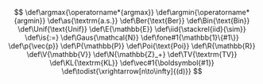$$
\def\argmax{\operatorname*{argmax}}
\def\argmin{\operatorname*{argmin}}
\def\as{\textrm{a.s.}}
\def\Ber{\text{Ber}}
\def\Bin{\text{Bin}}
\def\Unif{\text{Unif}}
\def\E{\mathbb{E}}
\def\iid{\stackrel{iid}{\sim}}
\def\is{:=}
\def\Gaus{\mathcal{N}}
\def\fone#1{\mathbb{1}\{#1\}}
\def\p{\vec{p}}
\def\P{\mathbb{P}}
\def\Poi{\text{Poi}}
\def\R{\mathbb{R}}
\def\V{\mathbb{V}}
\def\N{\mathbb{Z}_+}
\def\TV{\textrm{TV}}
\def\KL{\textrm{KL}}
\def\vec#1{\boldsymbol{#1}}
\def\todist{\xrightarrow[n\to\infty]{(d)}}
$$
